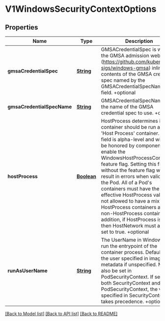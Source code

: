 # V1WindowsSecurityContextOptions
## Properties

Name | Type | Description | Notes
------------ | ------------- | ------------- | -------------
**gmsaCredentialSpec** | [**String**](string.md) | GMSACredentialSpec is where the GMSA admission webhook (https://github.com/kubernetes-sigs/windows-gmsa) inlines the contents of the GMSA credential spec named by the GMSACredentialSpecName field. +optional | [optional] [default to null]
**gmsaCredentialSpecName** | [**String**](string.md) | GMSACredentialSpecName is the name of the GMSA credential spec to use. +optional | [optional] [default to null]
**hostProcess** | [**Boolean**](boolean.md) | HostProcess determines if a container should be run as a &#39;Host Process&#39; container. This field is alpha-level and will only be honored by components that enable the WindowsHostProcessContainers feature flag. Setting this field without the feature flag will result in errors when validating the Pod. All of a Pod&#39;s containers must have the same effective HostProcess value (it is not allowed to have a mix of HostProcess containers and non-HostProcess containers).  In addition, if HostProcess is true then HostNetwork must also be set to true. +optional | [optional] [default to null]
**runAsUserName** | [**String**](string.md) | The UserName in Windows to run the entrypoint of the container process. Defaults to the user specified in image metadata if unspecified. May also be set in PodSecurityContext. If set in both SecurityContext and PodSecurityContext, the value specified in SecurityContext takes precedence. +optional | [optional] [default to null]

[[Back to Model list]](../README.md#documentation-for-models) [[Back to API list]](../README.md#documentation-for-api-endpoints) [[Back to README]](../README.md)

